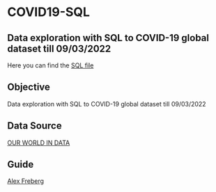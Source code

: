 # COVID19-SQL
## Data exploration with SQL to COVID-19 global dataset till 09/03/2022
Here you can find the [SQL file](https://github.com/HazemMancy/COVID19-SQL)
## Objective
Data exploration with SQL to COVID-19 global dataset till 09/03/2022
## Data Source
[OUR WORLD IN DATA](https://ourworldindata.org/covid-deaths)
## Guide
[Alex Freberg](https://www.linkedin.com/in/alex-freberg/)
